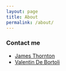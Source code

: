 ```yaml
---
layout: page
title: About
permalink: /about/
---
```


### Contact me

* [James Thornton](https://jtt94.github.io/)
* [Valentin De Bortoli](https://vdeborto.github.io/)
